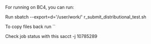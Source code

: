 
For running on BC4, you can run:

Run sbatch --export=d='/user/work/' r_submit_distributional_test.sh

To copy files back run ``

Check job status with this sacct -j 10785289